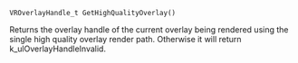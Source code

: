`VROverlayHandle_t GetHighQualityOverlay()`

Returns the overlay handle of the current overlay being rendered using the single high quality overlay render path. Otherwise it will return k_ulOverlayHandleInvalid.

